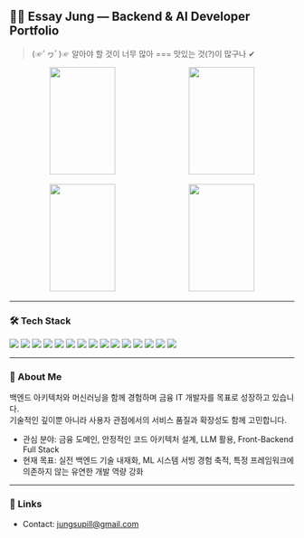 ## 🧑‍💻 Essay Jung — Backend & AI Developer Portfolio
> (☞ﾟヮﾟ)☞ 알아야 할 것이 너무 많아 === 맛있는 것(?)이 많구나 ✔

<p align="center">
  <img src="https://github-readme-stats.vercel.app/api?username=jsp-KW&show_icons=true&theme=calm" width="48%" height="190"/>
  <img src="https://github-readme-stats.vercel.app/api/top-langs/?username=jsp-KW&layout=compact&theme=calm" width="48%" height="190"/>
</p>

<p align="center">
  <img src="https://github-readme-streak-stats.herokuapp.com?user=jsp-KW&theme=calm" width="48%" height="190"/>
  <img src="https://mazassumnida.wtf/api/v2/generate_badge?boj=supill12" width="48%" height="190"/>
</p>

---

### 🛠 Tech Stack

<p>
  <img src="https://img.shields.io/badge/Python-3776AB?style=flat-square&logo=Python&logoColor=white"/>
  <img src="https://img.shields.io/badge/Java-007396?style=flat-square&logo=OpenJDK&logoColor=white"/>
  <img src="https://img.shields.io/badge/C++-00599C?style=flat-square&logo=C%2B%2B&logoColor=white"/>
  <img src="https://img.shields.io/badge/FastAPI-009688?style=flat-square&logo=FastAPI&logoColor=white"/>
  <img src="https://img.shields.io/badge/Spring Boot-6DB33F?style=flat-square&logo=Spring&logoColor=white"/>
  <img src="https://img.shields.io/badge/React-61DAFB?style=flat-square&logo=React&logoColor=black"/>
  <img src="https://img.shields.io/badge/Jupyter-F37626?style=flat-square&logo=Jupyter&logoColor=white"/>
  <img src="https://img.shields.io/badge/MySQL-4479A1?style=flat-square&logo=MySQL&logoColor=white"/>
  <img src="https://img.shields.io/badge/MongoDB-47A248?style=flat-square&logo=MongoDB&logoColor=white"/>
  <img src="https://img.shields.io/badge/Git-F05032?style=flat-square&logo=Git&logoColor=white"/>
  <img src="https://img.shields.io/badge/GitHub-181717?style=flat-square&logo=GitHub&logoColor=white"/>
  <img src="https://img.shields.io/badge/Docker-2496ED?style=flat-square&logo=Docker&logoColor=white"/>
  <img src="https://img.shields.io/badge/Postman-FF6C37?style=flat-square&logo=Postman&logoColor=white"/>
  <img src="https://img.shields.io/badge/VS Code-007ACC?style=flat-square&logo=VisualStudioCode&logoColor=white"/>
  <img src="https://img.shields.io/badge/IntelliJ IDEA-000000?style=flat-square&logo=IntelliJIDEA&logoColor=white"/>
</p>

---

### 💬 About Me

백엔드 아키텍처와 머신러닝을 함께 경험하며 금융 IT 개발자를 목표로 성장하고 있습니다.  
기술적인 깊이뿐 아니라 사용자 관점에서의 서비스 품질과 확장성도 함께 고민합니다.

- 관심 분야: 금융 도메인, 안정적인 코드 아키텍처 설계, LLM 활용, Front-Backend Full Stack  
- 현재 목표: 실전 백엔드 기술 내재화, ML 시스템 서빙 경험 축적, 특정 프레임워크에 의존하지 않는 유연한 개발 역량 강화

---

### 🔗 Links
- Contact: jungsupill@gmail.com
